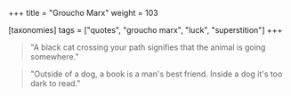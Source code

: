 +++
title = "Groucho Marx"
weight = 103

[taxonomies]
tags = ["quotes", "groucho marx", "luck", "superstition"]
+++

> "A black cat crossing your path signifies that the animal is going somewhere."

> "Outside of a dog, a book is a man's best friend. Inside a dog it's too
> dark to read."

